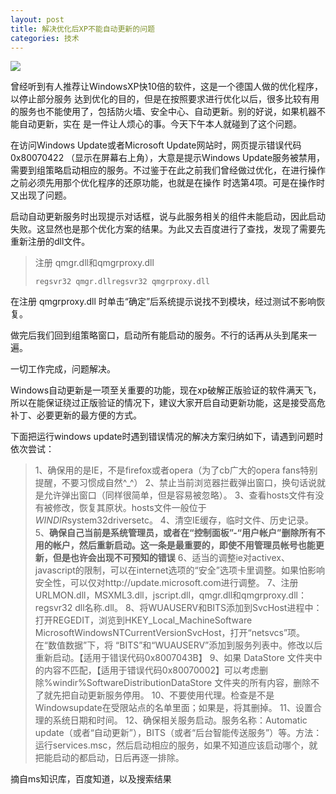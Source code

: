 ```yaml
---
layout: post
title: 解决优化后XP不能自动更新的问题
categories: 技术
---
```

![](http://ww1.sinaimg.cn/large/4b91f9d5gy1g1s2u8qyhuj20dw08etec.jpg)

曾经听到有人推荐让WindowsXP快10倍的软件，这是一个德国人做的优化程序，以停止部分服务 达到优化的目的，但是在按照要求进行优化以后，很多比较有用的服务也不能使用了，包括防火墙、安全中心、自动更新。别的好说，如果机器不能自动更新，实在 是一件让人烦心的事。今天下午本人就碰到了这个问题。

在访问Windows Update或者Microsoft Update网站时，网页提示错误代码 0x80070422 （显示在屏幕右上角），大意是提示Windows Update服务被禁用，需要到组策略启动相应的服务。不过鉴于在此之前我们曾经做过优化，在进行操作之前必须先用那个优化程序的还原功能，也就是在操作 时选第4项。可是在操作时又出现了问题。

启动自动更新服务时出现提示对话框，说与此服务相关的组件未能启动，因此启动失败。这显然也是那个优化方案的结果。为此又去百度进行了查找，发现了需要先重新注册的dll文件。

> 注册 qmgr.dll和qmgrproxy.dll
>
> ```
> regsvr32 qmgr.dllregsvr32 qmgrproxy.dll
> ```

在注册 qmgrproxy.dll 时单击“确定”后系统提示说找不到模块，经过测试不影响恢复。

做完后我们回到组策略窗口，启动所有能启动的服务。不行的话再从头到尾来一遍。

一切工作完成，问题解决。

Windows自动更新是一项至关重要的功能，现在xp破解正版验证的软件满天飞，所以在能保证绕过正版验证的情况下，建议大家开启自动更新功能，这是接受高危补丁、必要更新的最方便的方式。

下面把运行windows update时遇到错误情况的解决方案归纳如下，请遇到问题时依次尝试：

> 1、确保用的是IE，不是firefox或者opera（为了cb广大的opera fans特别提醒，不要习惯成自然^_^）
> 2、禁止当前浏览器拦截弹出窗口，换句话说就是允许弹出窗口（同样很简单，但是容易被忽略）。
> 3、查看hosts文件有没有被修改，恢复其原状。hosts文件一般位于$WINDIR$system32driversetc。
> 4、清空IE缓存，临时文件、历史记录。
> 5、**确保自己当前是系统管理员，或者在“控制面板”-“用户帐户”删除所有不用的帐户，然后重新启动。这一条是最重要的，即使不用管理员帐号也能更新，但是也许会出现不可预知的错误**
> 6、适当的调整ie对activex、javascript的限制，可以在internet选项的“安全”选项卡里调整。如果怕影响安全性，可以仅对http://update.microsoft.com进行调整。
> 7、注册URLMON.dll，MSXML3.dll，jscript.dll，qmgr.dll和qmgrproxy.dll：regsvr32 dll名称.dll。
> 8、将WUAUSERV和BITS添加到SvcHost进程中：打开REGEDIT，浏览到HKEY_Local_MachineSoftware MicrosoftWindowsNTCurrentVersionSvcHost，打开“netsvcs”项。在“数值数据”下，将 “BITS”和“WUAUSERV”添加到服务列表中。修改以后重新启动。【适用于错误代码0x8007043B】
> 9、如果 DataStore 文件夹中的内容不匹配，【适用于错误代码0x80070002】可以考虑删除%windir%SoftwareDistributionDataStore 文件夹的所有内容，删除不了就先把自动更新服务停用。
> 10、不要使用代理。检查是不是Windowsupdate在受限站点的名单里面；如果是，将其删掉。
> 11、设置合理的系统日期和时间。
> 12、确保相关服务启动。服务名称：Automatic update（或者“自动更新”），BITS（或者“后台智能传送服务”）等。方法：运行services.msc，然后启动相应的服务，如果不知道应该启动哪个，就把能启动的都启动，日后再逐一排除。

摘自ms知识库，百度知道，以及搜索结果